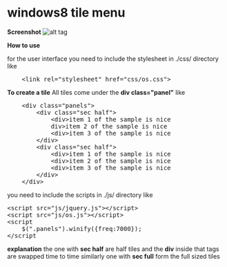 windows8 tile menu
================================================
**Screenshot**
![alt tag](http://cistoner.org/sample/windows8-tile-menu/screenshot/screenshot.png)

**How to use**

for the user interface you need to include the stylesheet in ./css/ directory like
<pre>
	&#60link rel="stylesheet" href="css/os.css">
</pre>

**To create a tile**
All tiles come under the **div class="panel"** like
<pre>
	&#60div class="panels">
		&#60div class="sec half">
			&#60div>item 1 of the sample is nice</div>
			div>item 2 of the sample is nice</div>
			&#60div>item 3 of the sample is nice</div>
		&#60/div>
		&#60div class="sec half">
			&#60div>item 1 of the sample is nice</div>
			&#60div>item 2 of the sample is nice</div>
			&#60div>item 3 of the sample is nice</div>
		&#60/div>
	&#60/div>
</pre>


you need to include the scripts in ./js/ directory like
<pre>
&#60script src="js/jquery.js">&#60/script>
&#60script src="js/os.js">&#60/script>
&#60script
	$(".panels").winify({freq:7000});
&#60/script
</pre>
**explanation**
the one with **sec half** are half tiles and the **div** inside that tags are swapped time to time
similarly one with **sec full** form the full sized tiles

